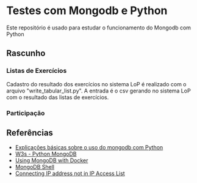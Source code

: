 # Testes com Mongodb e Python

Este repositório é usado para estudar o funcionamento do Mongodb com Python

## Rascunho 

### Listas de Exercícios 
Cadastro do resultado dos exercícios no sistema LoP é realizado com o arquivo "write_tabular_list.py". A entrada é o csv gerando no sistema LoP com o resultado das listas de exercícios. 

### Participação 


## Referências

- [Explicações básicas sobre o uso do mongodb com Python](https://youtu.be/f2qyLYw_ZwY)
- [W3s - Python MongoDB](https://www.w3schools.com/python/python_mongodb_getstarted.asp)
- [Using MongoDB with Docker](https://earthly.dev/blog/mongodb-docker/)
- [MongoDB Shell](https://www.mongodb.com/docs/mongodb-shell/)
- [Connecting IP address not in IP Access List](https://www.mongodb.com/docs/atlas/troubleshoot-connection/)
